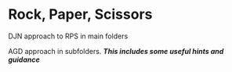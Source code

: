 # Rock, Paper, Scissors

DJN approach to RPS in main folders

AGD approach in subfolders. _**This includes some useful hints and guidance**_

